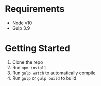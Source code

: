 # Requirements

 - Node v10
 - Gulp 3.9

# Getting Started

 1. Clone the repo
 2. Run `npm install`
 3. Run `gulp watch` to automatically compile 
 4. Run `gulp` or `gulp build` to build